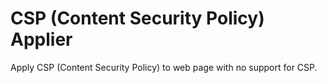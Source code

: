 # CSP (Content Security Policy) Applier #

Apply CSP (Content Security Policy) to web page with no support for CSP.

